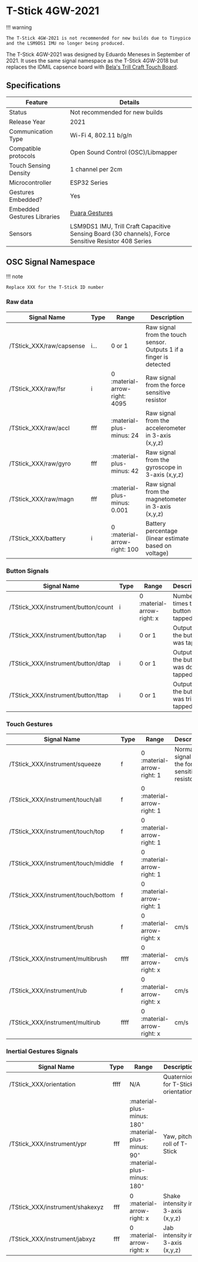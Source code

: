 # T-Stick 4GW-2021

!!! warning

    The T-Stick 4GW-2021 is not recommended for new builds due to Tinypico and the LSM9DS1 IMU no longer being produced.

The T-Stick 4GW-2021 was designed by Eduardo Meneses in September of 2021. It uses the same signal namespace as the T-Stick 4GW-2018 but replaces the IDMIL capsence board with [Bela's Trill Craft Touch Board](https://bela.io/products/trill/).

## Specifications
| Feature                     | Details                                                                                              |
|-----------------------------|------------------------------------------------------------------------------------------------------|
| Status                      | Not recommended for new builds                                                                       |
| Release Year                | 2021                                                                                                 |
| Communication Type          | Wi-Fi 4, 802.11 b/g/n                                                                                |
| Compatible protocols        | Open Sound Control (OSC)/Libmapper                                                                   |
| Touch Sensing Density       | 1 channel per 2cm                                                                                    |
| Microcontroller             | ESP32 Series                                                                                         |
| Gestures Embedded?          | Yes                                                                                                  |
| Embedded Gestures Libraries | [Puara Gestures](../../engineering/gestures.md)                                                      |
| Sensors                     | LSM9DS1 IMU, Trill Craft Capacitive Sensing Board (30 channels), Force Sensitive Resistor 408 Series |

## OSC Signal Namespace

!!! note

    Replace XXX for the T-Stick ID number

### Raw data
| Signal Name              | Type | Range                         | Description                                                         |
|--------------------------|:-----|-------------------------------|---------------------------------------------------------------------|
| /TStick_XXX/raw/capsense | i... | 0 or 1                        | Raw signal from the touch sensor. Outputs 1 if a finger is detected |
| /TStick_XXX/raw/fsr      | i    | 0 :material-arrow-right: 4095 | Raw signal from the force sensitive resistor                        |
| /TStick_XXX/raw/accl     | fff  | :material-plus-minus: 24      | Raw signal from the accelerometer in 3-axis (x,y,z)                 |
| /TStick_XXX/raw/gyro     | fff  | :material-plus-minus: 42      | Raw signal from the gyroscope in 3-axis (x,y,z)                     |
| /TStick_XXX/raw/magn     | fff  | :material-plus-minus: 0.001   | Raw signal from the magnetometer in 3-axis (x,y,z)                  |
| /TStick_XXX/battery      | i    | 0 :material-arrow-right: 100  | Battery percentage (linear estimate based on voltage)               |

### Button Signals
| Signal Name                         | Type | Range                      | Description                               |
|-------------------------------------|:-----|----------------------------|-------------------------------------------|
| /TStick_XXX/instrument/button/count | i    | 0 :material-arrow-right: x | Number of times the button was tapped     |
| /TStick_XXX/instrument/button/tap   | i    | 0 or 1                     | Outputs 1 if the button was tapped        |
| /TStick_XXX/instrument/button/dtap  | i    | 0 or 1                     | Outputs 1 if the button was double tapped |
| /TStick_XXX/instrument/button/ttap  | i    | 0 or 1                     | Outputs 1 if the button was triple tapped |

### Touch Gestures
| Signal Name                         | Type | Range                      | Description                                         |
|-------------------------------------|:-----|----------------------------|-----------------------------------------------------|
| /TStick_XXX/instrument/squeeze      | f    | 0 :material-arrow-right: 1 | Normalised signal from the force sensitive resistor |
| /TStick_XXX/instrument/touch/all    | f    | 0 :material-arrow-right: 1 |                                                     |
| /TStick_XXX/instrument/touch/top    | f    | 0 :material-arrow-right: 1 |                                                     |
| /TStick_XXX/instrument/touch/middle | f    | 0 :material-arrow-right: 1 |                                                     |
| /TStick_XXX/instrument/touch/bottom | f    | 0 :material-arrow-right: 1 |                                                     |
| /TStick_XXX/instrument/brush        | f    | 0 :material-arrow-right: x | cm/s                                                |
| /TStick_XXX/instrument/multibrush   | ffff | 0 :material-arrow-right: x | cm/s                                                |
| /TStick_XXX/instrument/rub          | f    | 0 :material-arrow-right: x | cm/s                                                |
| /TStick_XXX/instrument/multirub     | ffff | 0 :material-arrow-right: x | cm/s                                                |

### Inertial Gestures Signals

| Signal Name                     | Type | Range                                                                                                      | Description                               |
|---------------------------------|:----:|------------------------------------------------------------------------------------------------------------|-------------------------------------------|
| /TStick_XXX/orientation         | ffff | N/A                                                                                                        | Quaternions for T-Stick orientation       |
| /TStick_XXX/instrument/ypr      | fff  | :material-plus-minus: 180$^{\circ}$ :material-plus-minus: 90$^{\circ}$ :material-plus-minus: 180$^{\circ}$ | Yaw, pitch, roll of T-Stick               |
| /TStick_XXX/instrument/shakexyz | fff  | 0 :material-arrow-right: x                                                                                 | Shake intensity in 3-axis (x,y,z)         |
| /TStick_XXX/instrument/jabxyz   | fff  | 0 :material-arrow-right: x                                                                                 | Jab intensity in 3-axis (x,y,z)           |